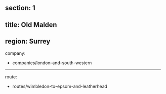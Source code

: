 section: 1
----
title: Old Malden
----
region: Surrey
----
company:
- companies/london-and-south-western
----
route:
- routes/wimbledon-to-epsom-and-leatherhead
